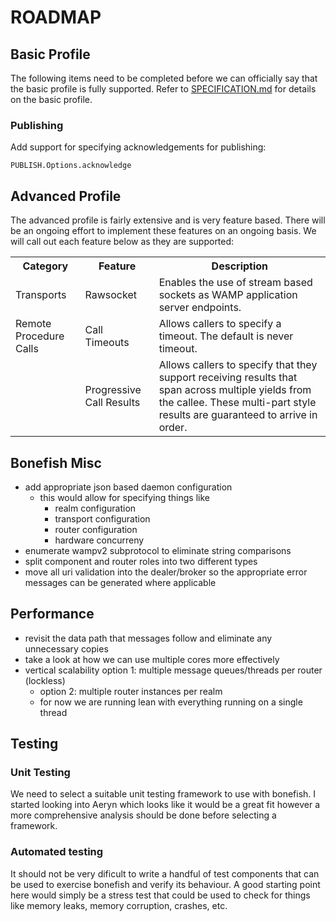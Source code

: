 ROADMAP
=======

## Basic Profile

The following items need to be completed before we can officially say that the basic profile is fully supported. Refer to [SPECIFICATION.md](SPECIFICATION.md) for details on the basic profile.

### Publishing

Add support for specifying acknowledgements for publishing:

```
PUBLISH.Options.acknowledge
```

## Advanced Profile

The advanced profile is fairly extensive and is very feature based. There will be an ongoing effort to implement these features on an ongoing basis. We will call out each feature below as they are supported:

<table>
<tr>
<th>Category</th>
<th>Feature</th>
<th>Description</th>
</tr>
<tr>
<td>Transports</td>
<td>Rawsocket</td>
<td>Enables the use of stream based sockets as WAMP application server endpoints.</td>
</tr>
<tr>
<td>Remote Procedure Calls</td>
<td>Call Timeouts</td>
<td>Allows callers to specify a timeout. The default is never timeout.</td>
</tr>
<tr>
<td></td>
<td>Progressive Call Results</td>
<td>Allows callers to specify that they support receiving results that span across multiple yields from the callee. These multi-part style results are guaranteed to arrive in order.</td>
</tr>
</table>

## Bonefish Misc

- add appropriate json based daemon configuration
    - this would allow for specifying things like
        - realm configuration
        - transport configuration
        - router configuration
        - hardware concurreny
- enumerate wampv2 subprotocol to eliminate string comparisons
- split component and router roles into two different types
- move all uri validation into the dealer/broker so the appropriate error messages can be generated where applicable

## Performance

- revisit the data path that messages follow and eliminate any unnecessary copies
- take a look at how we can use multiple cores more effectively
- vertical scalability
option 1: multiple message queues/threads per router (lockless)
    - option 2: multiple router instances per realm
    - for now we are running lean with everything running on a single thread

## Testing

### Unit Testing

We need to select a suitable unit testing framework to use with bonefish. I started looking into Aeryn which looks like it would be a great fit however a more comprehensive analysis should be done before selecting a framework.

### Automated testing

It should not be very dificult to write a handful of test components that can be used to exercise bonefish and verify its behaviour. A good starting point here would simply be a stress test that could be used to check for things like memory leaks, memory corruption, crashes, etc.

